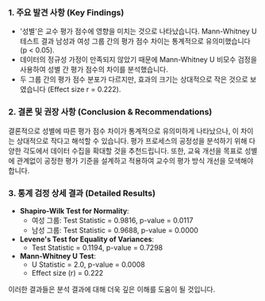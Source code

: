 ### 1. 주요 발견 사항 (Key Findings)
- '성별'은 교수 평가 점수에 영향을 미치는 것으로 나타났습니다. Mann-Whitney U 테스트 결과 남성과 여성 그룹 간의 평가 점수 차이는 통계적으로 유의미했습니다 (p < 0.05).
- 데이터의 정규성 가정이 만족되지 않았기 때문에 Mann-Whitney U 비모수 검정을 사용하여 성별 간 평가 점수의 차이를 분석했습니다.
- 두 그룹 간의 평가 점수 분포가 다르지만, 효과의 크기는 상대적으로 작은 것으로 보였습니다 (Effect size r = 0.222).

### 2. 결론 및 권장 사항 (Conclusion & Recommendations)
결론적으로 성별에 따른 평가 점수 차이가 통계적으로 유의미하게 나타났으나, 이 차이는 상대적으로 작다고 해석할 수 있습니다. 평가 프로세스의 공정성을 분석하기 위해 다양한 각도에서 데이터 수집을 확대할 것을 추천드립니다. 또한, 교육 개선을 목표로 성별에 관계없이 공정한 평가 기준을 설계하고 적용하여 교수의 평가 방식 개선을 모색해야 합니다.

### 3. 통계 검정 상세 결과 (Detailed Results)
- **Shapiro-Wilk Test for Normality**:
  - 여성 그룹: Test Statistic = 0.9816, p-value = 0.0117
  - 남성 그룹: Test Statistic = 0.9688, p-value = 0.0000
- **Levene's Test for Equality of Variances**:
  - Test Statistic = 0.1194, p-value = 0.7298
- **Mann-Whitney U Test**:
  - U Statistic = 2.0, p-value = 0.0008
  - Effect size (r) = 0.222

이러한 결과들은 분석 결과에 대해 더욱 깊은 이해를 도움이 될 것입니다.